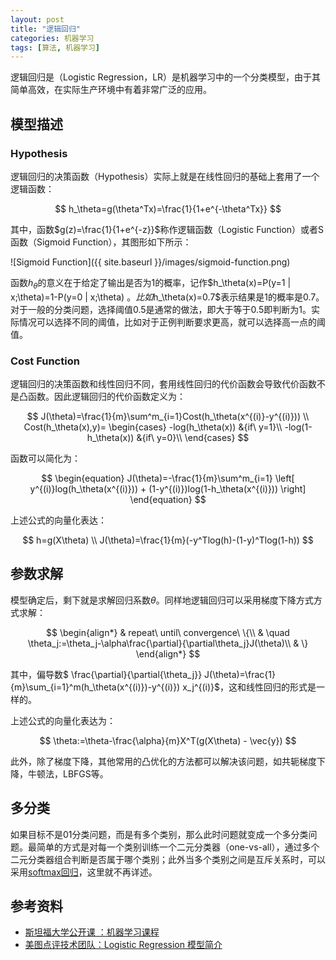 ```yaml
---
layout: post
title: "逻辑回归"
categories: 机器学习
tags: [算法, 机器学习]
---
```


逻辑回归是（Logistic Regression，LR）是机器学习中的一个分类模型，由于其简单高效，在实际生产环境中有着非常广泛的应用。

## 模型描述

### Hypothesis

逻辑回归的决策函数（Hypothesis）实际上就是在线性回归的基础上套用了一个逻辑函数：


$$
h_\theta=g(\theta^Tx)=\frac{1}{1+e^{-\theta^Tx}}
$$


其中，函数$g(z)=\frac{1}{1+e^{-z}}$称作逻辑函数（Logistic Function）或者S函数（Sigmoid Function），其图形如下所示：



![Sigmoid Function]({{ site.baseurl }}/images/sigmoid-function.png)



函数$h_\theta$的意义在于给定了输出是否为1的概率，记作$h_\theta(x)=P(y=1 &#124; x;\theta)=1-P(y=0 &#124; x;\theta) $。比如$h_\theta(x)=0.7$表示结果是1的概率是0.7。对于一般的分类问题，选择阈值0.5是通常的做法，即大于等于0.5即判断为1。实际情况可以选择不同的阈值，比如对于正例判断要求更高，就可以选择高一点的阈值。



### Cost Function

逻辑回归的决策函数和线性回归不同，套用线性回归的代价函数会导致代价函数不是凸函数。因此逻辑回归的代价函数定义为：


$$
J(\theta)=\frac{1}{m}\sum^m_{i=1}Cost(h_\theta(x^{(i)}-y^{(i)})) \\
Cost(h_\theta(x),y)=
\begin{cases}
 -log(h_\theta(x))   &{if\ y=1}\\
-log(1-h_\theta(x)) &{if\ y=0}\\
\end{cases}
$$

函数可以简化为：


$$
\begin{equation}
J(\theta)=-\frac{1}{m}\sum^m_{i=1} \left[ y^{(i)}log(h_\theta(x^{(i)})) + (1-y^{(i)})log(1-h_\theta(x^{(i)})) \right]
\end{equation}
$$

上述公式的向量化表达：


$$
h=g(X\theta) \\
J(\theta)=\frac{1}{m}(-y^Tlog(h)-(1-y)^Tlog(1-h))
$$




## 参数求解

模型确定后，剩下就是求解回归系数$\theta$。同样地逻辑回归可以采用梯度下降方式方式求解：


$$
\begin{align*}
& repeat\ until\ convergence\ \{\\
& \quad \theta_j:=\theta_j-\alpha\frac{\partial}{\partial\theta_j}J(\theta)\\
& \}
\end{align*}
$$



其中，偏导数$ \frac{\partial}{\partial{\theta_j}} J(\theta)=\frac{1}{m}\sum_{i=1}^m(h_\theta(x^{(i)})-y^{(i)}) x_j^{(i)}$，这和线性回归的形式是一样的。

上述公式的向量化表达为：


$$
\theta:=\theta-\frac{\alpha}{m}X^T(g(X\theta) - \vec{y})
$$


此外，除了梯度下降，其他常用的凸优化的方法都可以解决该问题，如共轭梯度下降，牛顿法，LBFGS等。



## 多分类

如果目标不是01分类问题，而是有多个类别，那么此时问题就变成一个多分类问题。最简单的方式是对每一个类别训练一个二元分类器（one-vs-all），通过多个二元分类器组合判断是否属于哪个类别；此外当多个类别之间是互斥关系时，可以采用[softmax回归](http://ufldl.stanford.edu/wiki/index.php/Softmax%E5%9B%9E%E5%BD%92)，这里就不再详述。



## 参考资料

* [斯坦福大学公开课 ：机器学习课程](http://open.163.com/special/opencourse/machinelearning.html)
* [美图点评技术团队：Logistic Regression 模型简介](https://tech.meituan.com/intro_to_logistic_regression.html)